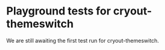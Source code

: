 # Playground tests for cryout-themeswitch
We are still awaiting the first test run for cryout-themeswitch.
